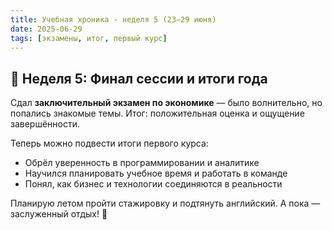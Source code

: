 ```yaml
---
title: Учебная хроника - неделя 5 (23–29 июня)
date: 2025-06-29
tags: [экзамены, итог, первый курс]
---
```


## 🏁 Неделя 5: Финал сессии и итоги года

Сдал **заключительный экзамен по экономике** — было волнительно, но попались знакомые темы. Итог: положительная оценка и ощущение завершённости.

Теперь можно подвести итоги первого курса:
- Обрёл уверенность в программировании и аналитике
- Научился планировать учебное время и работать в команде
- Понял, как бизнес и технологии соединяются в реальности

Планирую летом пройти стажировку и подтянуть английский. А пока — заслуженный отдых! 🎉








